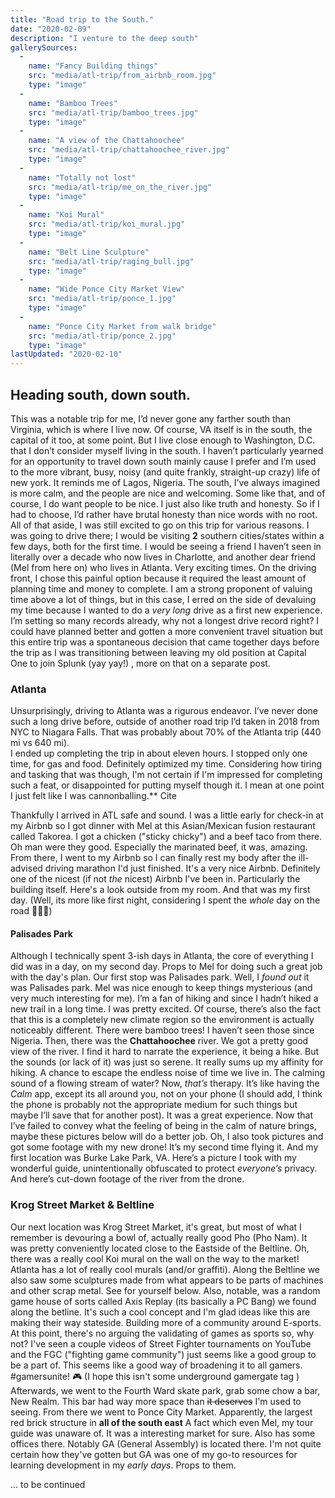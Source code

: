 ```yaml
---
title: "Road trip to the South."
date: "2020-02-09"
description: "I venture to the deep south"
gallerySources:
  -
    name: "Fancy Building things"
    src: "media/atl-trip/from_airbnb_room.jpg"
    type: "image"
  -
    name: "Bamboo Trees"
    src: "media/atl-trip/bamboo_trees.jpg"
    type: "image"
  -
    name: "A view of the Chattahoochee"
    src: "media/atl-trip/chattahoochee_river.jpg"
    type: "image"
  -
    name: "Totally not lost"
    src: "media/atl-trip/me_on_the_river.jpg"
    type: "image"
  -
    name: "Koi Mural"
    src: "media/atl-trip/koi_mural.jpg"
    type: "image"
  -
    name: "Belt Line Sculpture"
    src: "media/atl-trip/raging_bull.jpg"
    type: "image"
  -
    name: "Wide Ponce City Market View"
    src: "media/atl-trip/ponce_1.jpg"
    type: "image"
  -
    name: "Ponce City Market from walk bridge"
    src: "media/atl-trip/ponce_2.jpg"
    type: "image"
lastUpdated: "2020-02-10"
---
```


## Heading south, down south.
This was a notable trip for me, I’d never gone any farther south than Virginia, which is where I live now. Of course, VA itself is in the south, the capital of it too, at some point. But I live close enough to Washington, D.C. that I don’t consider myself living in the south. I haven’t particularly yearned for an opportunity to travel down south mainly cause I prefer and I’m used to the more vibrant, busy, noisy (and quite frankly, straight-up crazy) life of new york. It reminds me of Lagos, Nigeria. The south, I’ve always imagined is more calm, and the people are nice and welcoming. Some like that, and of course, I do want people to be nice. I just also like truth and honesty. So if I had to choose, I’d rather  have brutal honesty than nice words with no root. All of that aside, I was still excited to go on this trip for various reasons. I was going to drive there; I would be visiting **2** southern cities/states within a few days, both for the first time. I would be seeing a friend I haven’t seen in literally over a decade who now lives in Charlotte, and another dear friend (Mel from here on) who lives in Atlanta. Very exciting times. On the driving front, I chose this painful option because it required the least amount of planning time and money to complete.  I am a strong proponent of valuing time above a lot of things, but in this case, I erred on the side of devaluing my time because I wanted to do a *very long* drive as a first new experience. I’m setting so many records already, why not a longest drive record right? I could have planned better and gotten a more convenient travel situation but this entire trip was a spontaneous decision that came together days before the trip as I was transitioning between leaving my old position at Capital One to join Splunk (yay yay!) , more on that on a separate post.

###  Atlanta 
Unsurprisingly, driving to Atlanta was a rigurous endeavor. I’ve never done such a long drive before, outside of another road trip I’d taken in 2018 from NYC to Niagara Falls. That was probably about 70% of the Atlanta trip (440 mi vs 640 mi).  
I ended up completing the trip in about eleven hours. I stopped only one time, for gas and food. Definitely optimized my time. Considering how tiring and tasking that was though, I'm not certain if I'm impressed for completing such a feat, or disappointed for putting myself though it. I mean at one point I just felt like I was cannonballing.** Cite 

Thankfully I arrived in ATL safe and sound. I was a little early for check-in at my Airbnb so I got dinner with Mel at this Asian/Mexican fusion restaurant called Takorea. I got a chicken ("sticky chicky") and a beef taco from there. Oh man were they good. Especially the marinated beef, it was, amazing. 
From there, I went to my Airbnb so I can finally rest my body after the ill-advised driving marathon I'd just finished. It's a very nice Airbnb. Definitely one of the nicest (if not *the* nicest) Airbnb I've been in. Particularly the building itself. Here's a look outside from my room. 
<media-box src="media/atl-trip/from_airbnb_room.jpg" name="Fancy Building things (AirBnb)" index=0></media-box>
And that was my first day. (Well, its more like first night, considering I spent the *whole* day on the road 🤷🏾‍♂️)

#### Palisades Park
Although I technically spent 3-ish days in Atlanta, the core of everything I did was in a day, on my second day. Props to Mel for doing such a great job with the day's plan.
Our first stop was Palisades park. Well, I *found out* it was Palisades park. Mel was nice enough to keep things mysterious (and very much interesting for me). I’m a fan of hiking and since I hadn’t hiked a new trail in a long time. I was pretty excited. Of course, there’s also the fact that this is a completely new climate region so the environment is actually noticeably different. There were bamboo trees! I haven’t seen those since Nigeria. 
<media-box src="media/atl-trip/bamboo_trees.jpg" name="Bamboo Trees" index=1></media-box>
Then, there was the **Chattahoochee** river.  We got a pretty good view of the river. 
<media-box src="media/atl-trip/chattahoochee_river.jpg" name="A view of the Chattahooche river" index=2></media-box>
<media-box src="media/atl-trip/me_on_the_river.jpg" name="A man on the river" index=3></media-box>
I find it hard to narrate the experience, it being a hike. But the sounds (or lack of it) was just so serene. It really sums up my affinity for hiking. A chance to escape the endless noise of time we live in. The calming sound of a flowing stream of water? Now, *that’s* therapy. It’s like having the *Calm* app, except its all around you, not on your phone (I should add, I think the phone is probably not the appropriate medium for such things but maybe I’ll save that for another post).  It was a great experience. Now that I’ve failed to convey what the feeling of being in the calm of nature brings, maybe these pictures below will do a better job. 
Oh, I also took pictures and got some footage with my new drone! It’s my second time flying it. And my first location was Burke Lake Park, VA. Here’s a picture I took with my wonderful guide, unintentionally obfuscated to protect *everyone’s* privacy. 
And here’s cut-down footage of the river from the drone.

### Krog Street Market & Beltline
Our next location was Krog Street Market, it's great, but most of what I remember is devouring a bowl of, actually really good Pho (Pho Nam).
It was pretty conveniently located close to the Eastside of the Beltline. Oh, there was a really cool Koi mural on the wall on the way to the market! Atlanta has a lot of really cool murals (and/or graffiti).  Along the Beltline we also saw some sculptures made from what appears to be parts of machines and other scrap metal. See for yourself below. Also, notable, was a random game house of sorts called Axis Replay (its basically a PC Bang) we found along the betline. It's such a cool concept and I'm glad ideas like this are making their way stateside. Building more of a community around E-sports. At this point, there's no arguing the validating of games as sports so, why not? I've seen a couple videos of Street Fighter tournaments on YouTube and the FGC ("fighting game community") just seems like a good group to be a part of. This seems like a good way of broadening it to all gamers. #gamersunite! 🎮 (I hope this isn't some underground gamergate tag )
<media-box src="media/atl-trip/koi_mural.jpg" name="Koi Mural, Krog Street" index=4></media-box>
<media-box src="media/atl-trip/raging_bull.jpg" name="A familiar looking raging bull, probably wandered from another city" index=5></media-box>
Afterwards, we went to the Fourth Ward skate park, grab some chow a bar, New Realm. This bar had way more space than ~~it deserves~~ I'm used to seeing. From there we went to Ponce City Market. Apparently, the largest red brick structure in **all of the south east** A fact which even Mel, my tour guide was unaware of. It was a interesting market for sure. Also has some offices there. Notably GA (General Assembly) is located there. I'm not quite certain how they've gotten but GA was one of my go-to resources for learning development in my *early days*. Props to them.
<media-box src="media/atl-trip/ponce_1.jpg" name="Wide Ponce City Market View" index=5></media-box>
<media-box src="media/atl-trip/ponce_2.jpg" name="Ponce City Market from walk bridge" index=6></media-box>

... to be continued

